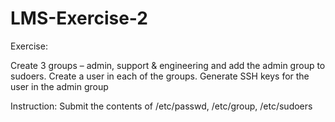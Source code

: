 # LMS-Exercise-2
Exercise:

Create 3 groups – admin, support & engineering and add the admin group to sudoers. 
Create a user in each of the groups. 
Generate SSH keys for the user in the admin group

Instruction:
Submit the contents of /etc/passwd, /etc/group, /etc/sudoers
